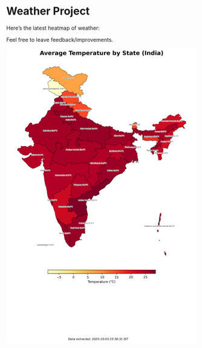 # Weather Project

Here’s the latest heatmap of weather:

Feel free to leave feedback/improvements.

![India Heatmap](docs/assets/india_heatmap.png?v=E00F41)

